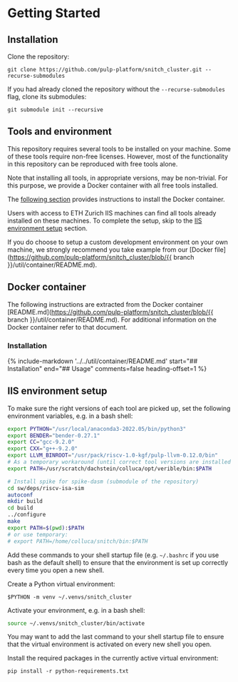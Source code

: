 # Getting Started

## Installation

Clone the repository:
```shell
git clone https://github.com/pulp-platform/snitch_cluster.git --recurse-submodules
```

If you had already cloned the repository without the `--recurse-submodules` flag, clone its submodules:
```shell
git submodule init --recursive
```

## Tools and environment

This repository requires several tools to be installed on your machine. Some of these tools require non-free licenses. However, most of the functionality in this repository can be reproduced with free tools alone.

Note that installing all tools, in appropriate versions, may be non-trivial. For this purpose, we provide a Docker container with all free tools installed.

The [following section](#docker-container) provides instructions to install the Docker container.

Users with access to ETH Zurich IIS machines can find all tools already installed on these machines. To complete the setup, skip to the [IIS environment setup](#iis-environment-setup) section.

If you do choose to setup a custom development environment on your own machine, we strongly recommend you take example from our [Docker file](https://github.com/pulp-platform/snitch_cluster/blob/{{ branch }}/util/container/README.md).

## Docker container

The following instructions are extracted from the Docker container [README.md](https://github.com/pulp-platform/snitch_cluster/blob/{{ branch }}/util/container/README.md). For additional information on the Docker container refer to that document.

### Installation

{%
   include-markdown '../../util/container/README.md'
   start="## Installation"
   end="## Usage"
   comments=false
   heading-offset=1
%}

## IIS environment setup

To make sure the right versions of each tool are picked up, set the following environment variables, e.g. in a bash shell:

```bash
export PYTHON="/usr/local/anaconda3-2022.05/bin/python3"
export BENDER="bender-0.27.1"
export CC="gcc-9.2.0"
export CXX="g++-9.2.0"
export LLVM_BINROOT="/usr/pack/riscv-1.0-kgf/pulp-llvm-0.12.0/bin"
# As a temporary workaround (until correct tool versions are installed system-wide):
export PATH=/usr/scratch/dachstein/colluca/opt/verible/bin:$PATH

# Install spike for spike-dasm (submodule of the repository)
cd sw/deps/riscv-isa-sim
autoconf
mkdir build
cd build
../configure
make
export PATH=$(pwd):$PATH
# or use temporary:
# export PATH=/home/colluca/snitch/bin:$PATH
```

Add these commands to your shell startup file (e.g. `~/.bashrc` if you use bash as the default shell) to ensure that the environment is set up correctly every time you open a new shell.

Create a Python virtual environment:

```shell
$PYTHON -m venv ~/.venvs/snitch_cluster
```

Activate your environment, e.g. in a bash shell:

```bash
source ~/.venvs/snitch_cluster/bin/activate
```

You may want to add the last command to your shell startup file to ensure that the virtual environment is activated on every new shell you open.

Install the required packages in the currently active virtual environment:

```shell
pip install -r python-requirements.txt
```
